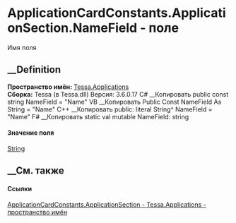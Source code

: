 # ApplicationCardConstants.ApplicationSection.NameField - поле
Имя поля
## __Definition
 **Пространство имён:** [Tessa.Applications](N_Tessa_Applications.htm)  
 **Сборка:** Tessa (в Tessa.dll) Версия: 3.6.0.17
C# __Копировать
     public const string NameField = "Name"
VB __Копировать
     Public Const NameField As String = "Name"
C++ __Копировать
     public:
    literal String^ NameField = "Name"
F# __Копировать
     static val mutable NameField: string
#### Значение поля
[String](https://learn.microsoft.com/dotnet/api/system.string)
##  __См. также
#### Ссылки
[ApplicationCardConstants.ApplicationSection -
](T_Tessa_Applications_ApplicationCardConstants_ApplicationSection.htm)
[Tessa.Applications - пространство имён](N_Tessa_Applications.htm)
